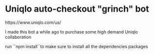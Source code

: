 <h1>Uniqlo auto-checkout "grinch" bot</h1>
<p>https://www.uniqlo.com/us/</p>
<p>I made this bot a while ago to purchase some high demand Uniqlo collaboration </p>
<p>run ``npm install``to make sure to install all the dependencies packages</p>
